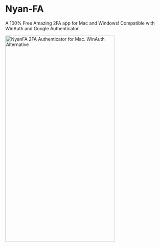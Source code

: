 # Nyan-FA
A 100% Free Amazing 2FA app for Mac and Windows!
Compatible with WinAuth and Google Authenticator.

<img width="343" height="644" alt="NyanFA 2FA Authenticator for Mac. WinAuth Alternative" src="https://github.com/user-attachments/assets/0efe9952-ee1a-4f2a-a3cf-39b49a73e7de" />
